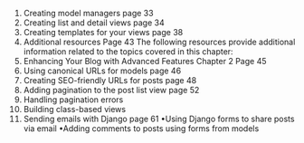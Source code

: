 1. Creating model managers page 33
2. Creating list and detail views page 34
3. Creating templates for your views page 38
4. Additional resources Page 43
   The following resources provide additional information related to the topics covered in this chapter:
5. Enhancing Your Blog with Advanced Features
   Chapter 2 Page 45
6. Using canonical URLs for models page 46
7. Creating SEO-friendly URLs for posts page 48
8. Adding pagination to the post list view page 52
9. Handling pagination errors
10. Building class-based views
11. Sending emails with Django page 61
•Using Django forms to share posts via email
•Adding comments to posts using forms from models
